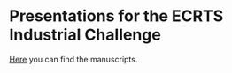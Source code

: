 # Presentations for the ECRTS Industrial Challenge

<a href="https://github.com/ecrtsorg/ecrts-IC-solutions">Here</a> you can find the manuscripts.
